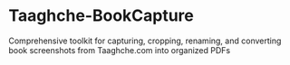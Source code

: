 # Taaghche-BookCapture
Comprehensive toolkit for capturing, cropping, renaming, and converting book screenshots from Taaghche.com into organized PDFs

